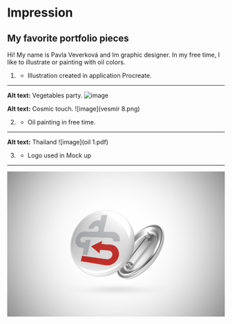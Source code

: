 # Impression 

## My favorite portfolio pieces

Hi!
My name is Pavla Veverková and Im graphic designer. In my free time, I like to illustrate or painting with oil colors. 

1. - Illustration created in application Procreate.
---
**Alt text:** Vegetables party. 
![image](Ilustrace.png)

**Alt text:** Cosmic touch. 
![image](vesmír 8.png)

2. - Oil painting in free time.
---
**Alt text:** Thailand 
![image](oil 1.pdf)

3. - Logo used in Mock up
---
![image](ODZNAK.jpg)
